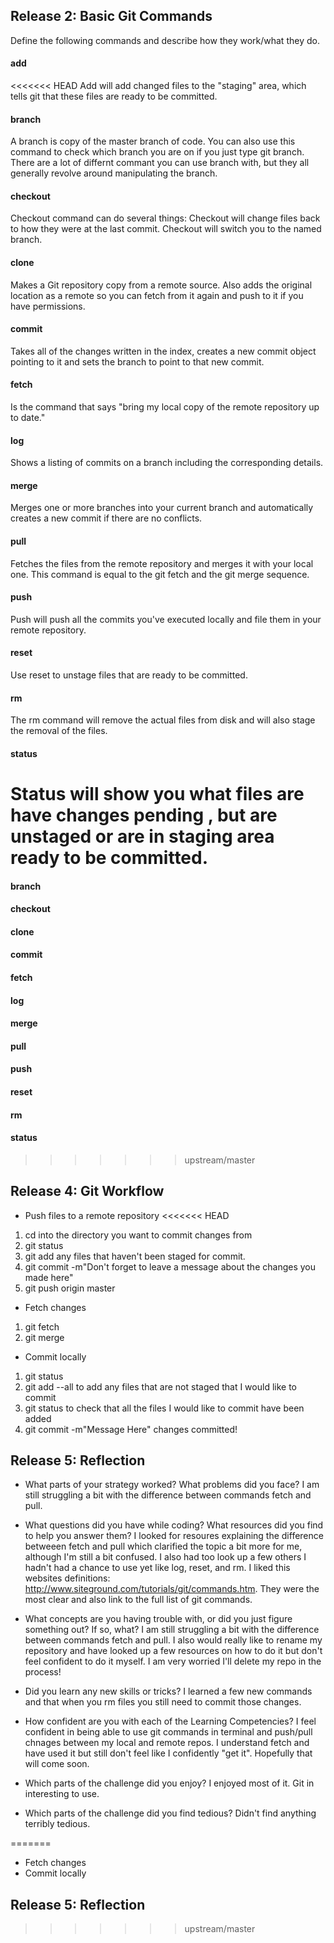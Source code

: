 ## Release 2: Basic Git Commands
Define the following commands and describe how they work/what they do.  


#### add
<<<<<<< HEAD
Add will add changed files to the "staging" area, which tells git that these files are ready to be committed.

#### branch
A branch is copy of the master branch of code. You can also use this command to check which branch you are on if you just type git branch. There are a lot of differnt commant you can use branch with, but they all generally revolve around manipulating the branch.

#### checkout
Checkout command can do several things:
Checkout <target file> will change files back to how they were at the last commit.
Checkout <branch> will switch you to the named branch.

#### clone
Makes a Git repository copy from a remote source. Also adds the original location as a remote so you can fetch from it again and push to it if you have permissions. 

#### commit
Takes all of the changes written in the index, creates a new commit object pointing to it and sets the branch to point to that new commit.

#### fetch
Is the command that says "bring my local copy of the remote repository up to date."

#### log
Shows a listing of commits on a branch including the corresponding details.

#### merge
Merges one or more branches into your current branch and automatically creates a new commit if there are no conflicts.

#### pull
Fetches the files from the remote repository and merges it with your local one. This command is equal to the git fetch and the git merge sequence.

#### push
Push will push all the commits you've executed locally and file them in your remote repository. 

#### reset
Use reset to unstage files that are ready to be committed.

#### rm
The rm command will remove the actual files from disk and will also stage the removal of the files.

#### status
Status will show you what files are have changes pending , but are unstaged or are in staging area ready to be committed.
=======
<!-- Your defnition here -->

#### branch
<!-- Your defnition here -->

#### checkout
<!-- Your defnition here -->

#### clone
<!-- Your defnition here -->

#### commit
<!-- Your defnition here -->

#### fetch
<!-- Your defnition here -->

#### log
<!-- Your defnition here -->

#### merge
<!-- Your defnition here -->

#### pull
<!-- Your defnition here -->

#### push
<!-- Your defnition here -->

#### reset
<!-- Your defnition here -->

#### rm
<!-- Your defnition here -->

#### status
>>>>>>> upstream/master


## Release 4: Git Workflow

- Push files to a remote repository
<<<<<<< HEAD

1. cd into the directory you want to commit changes from
2. git status
3. git add any files that haven't been staged for commit.
4. git commit -m"Don't forget to leave a message about the changes you made here"
5. git push origin master

- Fetch changes
1. git fetch
2. git merge

- Commit locally
1. git status
2. git add --all to add any files that are not staged that I would like to commit
3. git status to check that all the files I would like to commit have been added
4. git commit -m"Message Here" changes committed!

## Release 5: Reflection

* What parts of your strategy worked? What problems did you face?
I am still struggling a bit with the difference between commands fetch and pull. 

* What questions did you have while coding? What resources did you find to help you answer them?
I looked for resoures explaining the difference betweeen fetch and pull which clarified the topic a bit more for me, although I'm still a bit confused. I also had too look up a few others I hadn't had a chance to use yet like log, reset, and rm. I liked this websites definitions: http://www.siteground.com/tutorials/git/commands.htm. They were the most clear and also link to the full list of git commands.

* What concepts are you having trouble with, or did you just figure something out? If so, what?
I am still struggling a bit with the difference between commands fetch and pull. 
I also would really like to rename my repository and have looked up a few resources on how to do it but don't feel confident to do it myself. I am very worried I'll delete my repo in the process!

* Did you learn any new skills or tricks?
I learned a few new commands and that when you rm files you still need to commit those changes.

* How confident are you with each of the Learning Competencies?
I feel confident in being able to use git commands in terminal and push/pull chnages between my local and remote repos. I understand fetch and have used it but still don't feel like I confidently "get it". Hopefully that will come soon.

* Which parts of the challenge did you enjoy?
I enjoyed most of it. Git in interesting to use.  

* Which parts of the challenge did you find tedious?
Didn't find anything terribly tedious.


=======
- Fetch changes
- Commit locally

## Release 5: Reflection
>>>>>>> upstream/master
